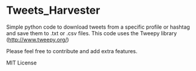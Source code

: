 # Tweets_Harvester
Simple python code to download tweets from a specific profile or hashtag and save them to .txt or .csv files. This code uses the Tweepy library (http://www.tweepy.org/)

Please feel free to contribute and add extra features. 

MIT License
